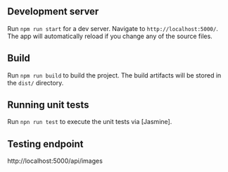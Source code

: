 ## Development server

Run `npm run start` for a dev server. Navigate to `http://localhost:5000/`. The app will automatically reload if you change any of the source files.

## Build

Run `npm run build` to build the project. The build artifacts will be stored in the `dist/` directory.

## Running unit tests

Run `npn run test` to execute the unit tests via [Jasmine].

## Testing endpoint

http://localhost:5000/api/images
